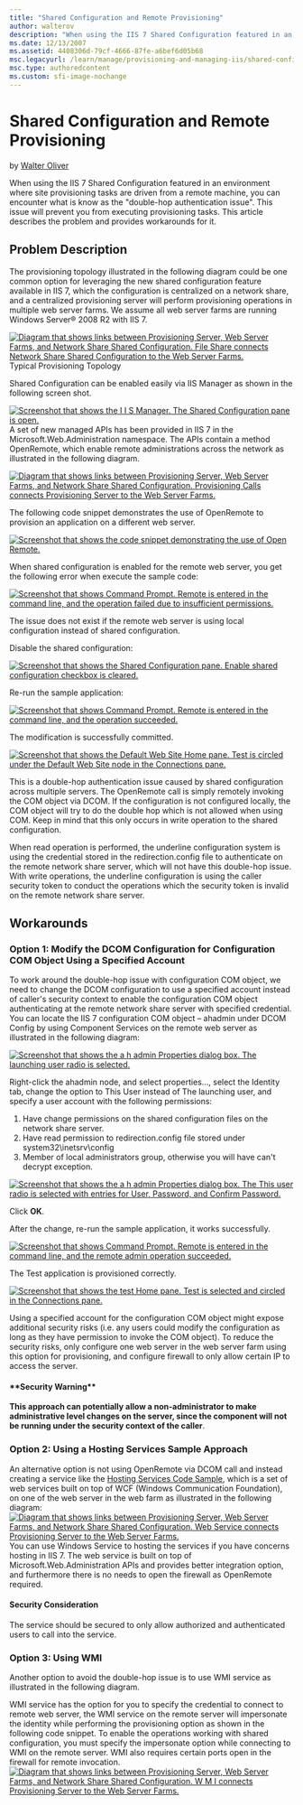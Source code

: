 ```yaml
---
title: "Shared Configuration and Remote Provisioning"
author: walterov
description: "When using the IIS 7 Shared Configuration featured in an environment where site provisioning tasks are driven from a remote machine, you can encounter what i..."
ms.date: 12/13/2007
ms.assetid: 4408306d-79cf-4666-87fe-a6bef6d05b68
msc.legacyurl: /learn/manage/provisioning-and-managing-iis/shared-configuration-and-remote-provisioning
msc.type: authoredcontent
ms.custom: sfi-image-nochange
---
```

# Shared Configuration and Remote Provisioning

by [Walter Oliver](https://github.com/walterov)

When using the IIS 7 Shared Configuration featured in an environment where site provisioning tasks are driven from a remote machine, you can encounter what is know as the "double-hop authentication issue". This issue will prevent you from executing provisioning tasks. This article describes the problem and provides workarounds for it.

## Problem Description

The provisioning topology illustrated in the following diagram could be one common option for leveraging the new shared configuration feature available in IIS 7, which the configuration is centralized on a network share, and a centralized provisioning server will perform provisioning operations in multiple web server farms. We assume all web server farms are running Windows Server® 2008 R2 with IIS 7.

[![Diagram that shows links between Provisioning Server, Web Server Farms, and Network Share Shared Configuration. File Share connects Network Share Shared Configuration to the Web Server Farms.](shared-configuration-and-remote-provisioning/_static/image3.jpg)](shared-configuration-and-remote-provisioning/_static/image1.jpg)  
Typical Provisioning Topology

Shared Configuration can be enabled easily via IIS Manager as shown in the following screen shot.

[![Screenshot that shows the I I S Manager. The Shared Configuration pane is open.](shared-configuration-and-remote-provisioning/_static/image7.jpg)](shared-configuration-and-remote-provisioning/_static/image5.jpg)  
 A set of new managed APIs has been provided in IIS 7 in the Microsoft.Web.Administration namespace. The APIs contain a method OpenRemote, which enable remote administrations across the network as illustrated in the following diagram.

[![Diagram that shows links between Provisioning Server, Web Server Farms, and Network Share Shared Configuration. Provisioning Calls connects Provisioning Server to the Web Server Farms.](shared-configuration-and-remote-provisioning/_static/image11.jpg)](shared-configuration-and-remote-provisioning/_static/image9.jpg)

The following code snippet demonstrates the use of OpenRemote to provision an application on a different web server.

[![Screenshot that shows the code snippet demonstrating the use of Open Remote.](shared-configuration-and-remote-provisioning/_static/image15.jpg)](shared-configuration-and-remote-provisioning/_static/image13.jpg)

When shared configuration is enabled for the remote web server, you get the following error when execute the sample code:

[![Screenshot that shows Command Prompt. Remote is entered in the command line, and the operation failed due to insufficient permissions.](shared-configuration-and-remote-provisioning/_static/image18.jpg)](shared-configuration-and-remote-provisioning/_static/image17.jpg)

The issue does not exist if the remote web server is using local configuration instead of shared configuration.

Disable the shared configuration:

[![Screenshot that shows the Shared Configuration pane. Enable shared configuration checkbox is cleared.](shared-configuration-and-remote-provisioning/_static/image20.jpg)](shared-configuration-and-remote-provisioning/_static/image19.jpg)

Re-run the sample application:

[![Screenshot that shows Command Prompt. Remote is entered in the command line, and the operation succeeded.](shared-configuration-and-remote-provisioning/_static/image22.jpg)](shared-configuration-and-remote-provisioning/_static/image21.jpg)

The modification is successfully committed.

[![Screenshot that shows the Default Web Site Home pane. Test is circled under the Default Web Site node in the Connections pane.](shared-configuration-and-remote-provisioning/_static/image24.jpg)](shared-configuration-and-remote-provisioning/_static/image23.jpg)

This is a double-hop authentication issue caused by shared configuration across multiple servers. The OpenRemote call is simply remotely invoking the COM object via DCOM. If the configuration is not configured locally, the COM object will try to do the double hop which is not allowed when using COM. Keep in mind that this only occurs in write operation to the shared configuration.

When read operation is performed, the underline configuration system is using the credential stored in the redirection.config file to authenticate on the remote network share server, which will not have this double-hop issue. With write operations, the underline configuration is using the caller security token to conduct the operations which the security token is invalid on the remote network share server.

## Workarounds

### Option 1: Modify the DCOM Configuration for Configuration COM Object Using a Specified Account

To work around the double-hop issue with configuration COM object, we need to change the DCOM configuration to use a specified account instead of caller's security context to enable the configuration COM object authenticating at the remote network share server with specified credential.  
You can locate the IIS 7 configuration COM object – ahadmin under DCOM Config by using Component Services on the remote web server as illustrated in the following diagram:

[![Screenshot that shows the a h admin Properties dialog box. The launching user radio is selected.](shared-configuration-and-remote-provisioning/_static/image26.jpg)](shared-configuration-and-remote-provisioning/_static/image25.jpg)

Right-click the ahadmin node, and select properties…, select the Identity tab, change the option to This User instead of The launching user, and specify a user account with the following permissions:

1. Have change permissions on the shared configuration files on the network share server.
2. Have read permission to redirection.config file stored under system32\inetsrv\config
3. Member of local administrators group, otherwise you will have can't decrypt exception.

[![Screenshot that shows the a h admin Properties dialog box. The This user radio is selected with entries for User, Password, and Confirm Password.](shared-configuration-and-remote-provisioning/_static/image28.jpg)](shared-configuration-and-remote-provisioning/_static/image27.jpg)

Click **OK**.

After the change, re-run the sample application, it works successfully.

[![Screenshot that shows Command Prompt. Remote is entered in the command line, and the remote admin operation succeeded.](shared-configuration-and-remote-provisioning/_static/image30.jpg)](shared-configuration-and-remote-provisioning/_static/image29.jpg)

The Test application is provisioned correctly.

[![Screenshot that shows the test Home pane. Test is selected and circled in the Connections pane.](shared-configuration-and-remote-provisioning/_static/image32.jpg)](shared-configuration-and-remote-provisioning/_static/image31.jpg)

Using a specified account for the configuration COM object might expose additional security risks (i.e. any users could modify the configuration as long as they have permission to invoke the COM object). To reduce the security risks, only configure one web server in the web server farm using this option for provisioning, and configure firewall to only allow certain IP to access the server.

#### \*\*Security Warning\*\*

**This approach can potentially allow a non-administrator to make administrative level changes on the server, since the component will not be running under the security context of the caller**.

### Option 2: Using a Hosting Services Sample Approach

An alternative option is not using OpenRemote via DCOM call and instead creating a service like the [Hosting Services Code Sample](index.md), which is a set of web services built on top of WCF (Windows Communication Foundation), on one of the web server in the web farm as illustrated in the following diagram:  
[![Diagram that shows links between Provisioning Server, Web Server Farms, and Network Share Shared Configuration. Web Service connects Provisioning Server to the Web Server Farms.](shared-configuration-and-remote-provisioning/_static/image34.jpg)](shared-configuration-and-remote-provisioning/_static/image33.jpg)  
You can use Windows Service to hosting the services if you have concerns hosting in IIS 7. The web service is built on top of Microsoft.Web.Administration APIs and provides better integration option, and furthermore there is no needs to open the firewall as OpenRemote required.

#### Security Consideration

The service should be secured to only allow authorized and authenticated users to call into the service.

### Option 3: Using WMI

Another option to avoid the double-hop issue is to use WMI service as illustrated in the following diagram.  
   
WMI service has the option for you to specify the credential to connect to remote web server, the WMI service on the remote server will impersonate the identity while performing the provisioning option as shown in the following code snippet. To enable the operations working with shared configuration, you must specify the impersonate option while connecting to WMI on the remote server. WMI also requires certain ports open in the firewall for remote invocation.  
[![Diagram that shows links between Provisioning Server, Web Server Farms, and Network Share Shared Configuration. W M I connects Provisioning Server to the Web Server Farms.](shared-configuration-and-remote-provisioning/_static/image36.jpg)](shared-configuration-and-remote-provisioning/_static/image35.jpg)
